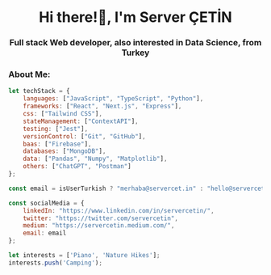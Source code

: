 <h1 align="center">Hi there!👋, I'm Server ÇETİN</h1>
<h3 align="center">Full stack Web developer, also interested in Data Science, from Turkey</h3>

<h3 align="left">About Me:</h3>

```js
let techStack = {
    languages: ["JavaScript", "TypeScript", "Python"],
    frameworks: ["React", "Next.js", "Express"],
    css: ["Tailwind CSS"],
    stateManagement: ["ContextAPI"],
    testing: ["Jest"],
    versionControl: ["Git", "GitHub"],
    baas: ["Firebase"],
    databases: ["MongoDB"],
    data: ["Pandas", "Numpy", "Matplotlib"],
    others: ["ChatGPT", "Postman"]
};

const email = isUserTurkish ? "merhaba@servercet.in" : "hello@servercet.in";

const socialMedia = {
    linkedIn: "https://www.linkedin.com/in/servercetin/",
    twitter: "https://twitter.com/servercetin",
    medium: "https://servercetin.medium.com/",
    email: email
};

let interests = ['Piano', 'Nature Hikes'];
interests.push('Camping');
```
